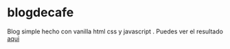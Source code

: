 # blogdecafe

Blog simple hecho con vanilla html css y javascript . Puedes ver el resultado [aqui]()
